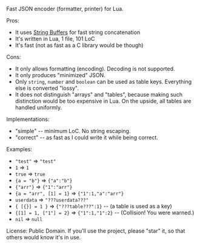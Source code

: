 Fast JSON encoder (formatter, printer) for Lua.

Pros:

* It uses [String Buffers](https://www.lua.org/pil/11.6.html) for fast string concatenation
* It's written in Lua, 1 file, 101 LoC
* It's fast (not as fast as a C library would be though)

Cons:

* It only allows formatting (encoding). Decoding is not supported.
* It only produces "minimized" JSON.
* Only `string`, `number` and `boolean` can be used as table keys. Everything else is converted "lossy".
* It does not distinguish "arrays" and "tables", because making such distinction would be too expensive in Lua. On the upside, all tables are handled uniformly.

Implementations:
* "simple" -- minimum LoC. No string escaping.
* "correct" -- as fast as I could write it while being correct.

Examples:

* `"test"` => `"test"`
* `1` => `1`
* `true` => `true`
* `{a = "b"}` => `{"a":"b"}`
* `{"arr"}` => `{"1":"arr"}`
* `{a = "arr", [1] = 1}` => `{"1":1,"a":"arr"}`
* `userdata` => `"???userdata???"`
* `{ [{}] = 1 }` => `{"???table???":1}` -- (a table is used as a key)
* `{[1] = 1, ["1"] = 2}` => `{"1":1,"1":2}` -- (Collision! You were warned.)
* `nil` => `null`

License: Public Domain.
If you'll use the project, please "star" it, so that others would know it's in use.

